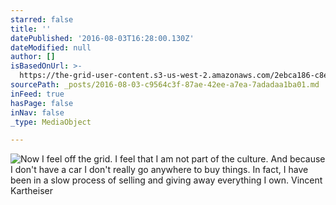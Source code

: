 ```yaml
---
starred: false
title: ''
datePublished: '2016-08-03T16:28:00.130Z'
dateModified: null
author: []
isBasedOnUrl: >-
  https://the-grid-user-content.s3-us-west-2.amazonaws.com/2ebca186-c8e1-4a62-83ea-a8a8825d8075.jpg
sourcePath: _posts/2016-08-03-c9564c3f-87ae-42ee-a7ea-7adadaa1ba01.md
inFeed: true
hasPage: false
inNav: false
_type: MediaObject

---
```

![Now I feel off the grid. I feel that I am not part of the culture. And because I don't have a car I don't really go anywhere to buy things. In fact, I have been in a slow process of selling and giving away everything I own.  Vincent Kartheiser](https://the-grid-user-content.s3-us-west-2.amazonaws.com/2ebca186-c8e1-4a62-83ea-a8a8825d8075.jpg)